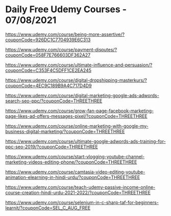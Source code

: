# Daily Free Udemy Courses - 07/08/2021

https://www.udemy.com/course/being-more-assertive/?couponCode=926DC1C7704939E6C313
https://www.udemy.com/course/payment-disputes/?couponCode=058F7E766603DF362A27
https://www.udemy.com/course/ultimate-influence-and-persuasion/?couponCode=C353F4C5DFF1CE2EA245
https://www.udemy.com/course/digital-dropshipping-masterkurs/?couponCode=4EC9C189B9A4C717D4D9
https://www.udemy.com/course/digital-marketing-google-ads-adwords-search-seo-ppc/?couponCode=THREETHREE
https://www.udemy.com/course/grow-fan-page-facebook-marketing-page-likes-ad-offers-messages-pixel/?couponCode=THREETHREE
https://www.udemy.com/course/online-marketing-with-google-my-business-digital-marketing/?couponCode=THREETHREE
https://www.udemy.com/course/ultimate-google-adwords-ads-training-for-ppc-seo-2019/?couponCode=THREETHREE
https://www.udemy.com/course/start-vlogging-youtube-channel-marketing-videos-editing-phone/?couponCode=THREETHREE
https://www.udemy.com/course/camtasia-video-editing-youtube-animation-elearning-in-hindi-urdu/?couponCode=THREETHREE
https://www.udemy.com/course/teach-udemy-passive-income-online-course-creation-hindi-urdu-2021-2022/?couponCode=THREETHREE
https://www.udemy.com/course/selenium-in-c-sharp-taf-for-beginners-learnit/?couponCode=SEL_C_AUG_FREE
